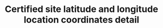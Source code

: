 ---
title: 'Certified site latitude and longitude location coordinates detail'
field: 'is.certifiedSite.coordDetail'
slug: 'certification-certified-site-latitude-and-longitude-location-coordinates-detail'
description: 'Specific details on the coordinates and how collected/measured'
required: False
vocabulary: 'vocabulary.txt'
module: 'Certified Resource or Site'
cluster: 'Certification'
policy: 'Controlled value. Single value only.'
layout: 'home'
---